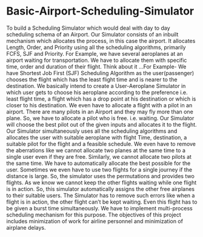 # Basic-Airport-Scheduling-Simulator
To build a Scheduling Simulator which would deal with day to day scheduling schema of an Airport.
Our Simulator consists of an inbuilt mechanism which allocates the process, in this case the airport. It allocates Length, Order, and Priority using all the scheduling algorithms, primarily FCFS, SJF and Priority. For Example, we have several aeroplanes at an airport waiting for transportation. We have to allocate them with specific time, order and duration of their flight. Think about it ...For Example- We have Shortest Job First (SJF) Scheduling Algorithm as the user(passenger) chooses the flight which has the least flight time and is nearer to the destination. We basically intend to create a User-Aeroplane Simulator in which user gets to choose his aeroplane according to the preference i.e. least flight time, a flight which has a drop point at his destination or which is closer to his destination.
We even have to allocate a flight with a pilot in an airport. There are many pilots in an Airport and they may fly more than one plane. So, we have to allocate a pilot who is free. i.e. waiting. Our Simulator will choose the best pilot out of the given inputs and allocates it to the flight. Our Simulator simultaneously uses all the scheduling algorithms and allocates the user with suitable aeroplane with flight Time, destination, a suitable pilot for the flight and a feasible schedule. We even have to remove the aberrations like we cannot allocate two planes at the same time to a single user even if they are free. Similarly, we cannot allocate two pilots at the same time. We have to automatically allocate the best possible for the user. Sometimes we even have to use two flights for a single journey if the distance is large.
So, the simulator uses the permutations and provides two flights. As we know we cannot keep the other flights waiting while one flight is in action. So, this simulator automatically assigns the other free airplanes to their suitable users. The Simulator has to remove such errors like when a flight is in action, the other flight can’t be kept waiting. Even this flight has to be given a burst time simultaneously. We have to implement multi-process scheduling mechanism for this purpose.
The objectives of this project includes minimization of work for airline personnel and minimization of airplane delays.
